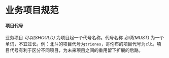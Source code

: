 # 业务项目规范

#### 项目代号

业务项目 *可以(SHOULD)* 为项目起一个代号名称。代号名称 *必须(MUST)* 为一个单词，不宜过长。例：北斗的项目代号为`triones`，哥伦布的项目代号为`clb`。项目代号有利于区分不同项目，为未来项目之间的重用留下扩展的后路。
